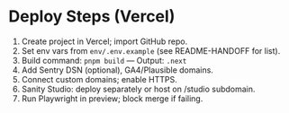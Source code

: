 # Deploy Steps (Vercel)

1) Create project in Vercel; import GitHub repo.
2) Set env vars from `env/.env.example` (see README-HANDOFF for list).
3) Build command: `pnpm build` — Output: `.next`
4) Add Sentry DSN (optional), GA4/Plausible domains.
5) Connect custom domains; enable HTTPS.
6) Sanity Studio: deploy separately or host on /studio subdomain.
7) Run Playwright in preview; block merge if failing.
